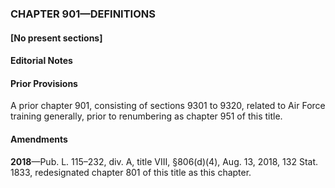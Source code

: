 ### **CHAPTER 901—DEFINITIONS** ###

#### [No present sections] ####

#### **Editorial Notes** ####

#### Prior Provisions ####

A prior chapter 901, consisting of sections 9301 to 9320, related to Air Force training generally, prior to renumbering as chapter 951 of this title.

#### Amendments ####

**2018**—Pub. L. 115–232, div. A, title VIII, §806(d)(4), Aug. 13, 2018, 132 Stat. 1833, redesignated chapter 801 of this title as this chapter.